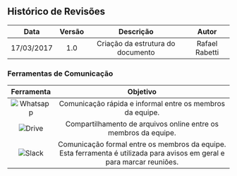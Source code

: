 ## Histórico de Revisões

| Data | Versão | Descrição | Autor |
|:----:|:------:|:---------:|:-----:|
|17/03/2017|1.0|Criação da estrutura do documento|Rafael Rabetti|

### Ferramentas de Comunicação

|**Ferramenta**|**Objetivo**|
|:------------:|:----------:|
|![Whatsapp](http://i.imgur.com/isKpHKx.png?1)| Comunicação rápida e informal entre os membros da equipe. |
|![Drive](http://i.imgur.com/iGIZ6o3.png)| Compartilhamento de arquivos online entre os membros da equipe.|
|![Slack](http://i.imgur.com/bPufcvT.png?1)| Comunicação formal entre os membros da equipe. Esta ferramenta é utilizada para avisos em geral e para marcar reuniões.|